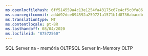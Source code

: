 ```yaml
---
ms.openlocfilehash: 6ff514559a4c13e1254fa43175c67e4cf5c0fa86
ms.sourcegitcommit: ad4d92dce894592a259721a1571b1d8736abacdb
ms.translationtype: MT
ms.contentlocale: pt-BR
ms.lasthandoff: 08/04/2020
ms.locfileid: "87572560"
---
```

<span data-ttu-id="b39dd-101">SQL Server na \- memória OLTP</span><span class="sxs-lookup"><span data-stu-id="b39dd-101">SQL Server In\-Memory OLTP</span></span>
